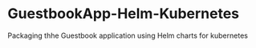 # GuestbookApp-Helm-Kubernetes
Packaging thhe Guestbook application using Helm charts for kubernetes
